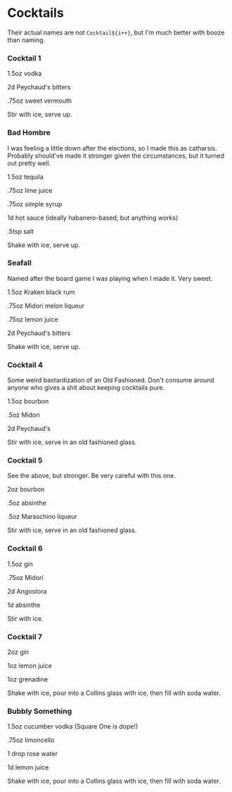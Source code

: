 # Cocktails

Their actual names are not `Cocktail${i++}`, but I'm much better with booze than naming.

### Cocktail 1

1.5oz vodka

2d Peychaud's bitters

.75oz sweet vermouth


Stir with ice, serve up.

### Bad Hombre

I was feeling a little down after the elections, so I made this as catharsis. Probably should've made it stronger given the circumstances, but it turned out pretty well.

1.5oz tequila

.75oz lime juice

.75oz simple syrup

1d hot sauce (ideally habanero-based, but anything works)

.5tsp salt

Shake with ice, serve up.

### Seafall

Named after the board game I was playing when I made it. Very sweet.

1.5oz Kraken black rum

.75oz Midori melon liqueur

.75oz lemon juice

2d Peychaud's bitters

Shake with ice, serve up.

### Cocktail 4

Some weird bastardization of an Old Fashioned. Don't consume around anyone who gives a shit about keeping cocktails pure.


1.5oz bourbon

.5oz Midori

2d Peychaud's

Stir with ice, serve in an old fashioned glass.

### Cocktail 5

See the above, but stronger. Be very careful with this one.

2oz bourbon

.5oz absinthe

.5oz Maraschino liqueur

Stir with ice, serve in an old fashioned glass.

### Cocktail 6

1.5oz gin

.75oz Midori

2d Angostora

1d absinthe

Stir with ice.

### Cocktail 7

2oz gin

1oz lemon juice

1oz grenadine

Shake with ice, pour into a Collins glass with ice, then fill with soda water.

### Bubbly Something

1.5oz cucumber vodka (Square One is dope!)

.75oz limoncello

1 drop rose water

1d lemon juice

Shake with ice, pour into a Collins glass with ice, then fill with soda water.
